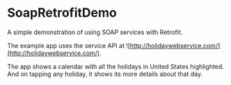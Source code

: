 # SoapRetrofitDemo
A simple demonstration of using SOAP services with Retrofit.

The example app uses the service API at ![http://holidaywebservice.com/](http://holidaywebservice.com/).  

The app shows a calendar with all the holidays in United States highlighted. And on tapping any holiday, it shows its more details about that day.
